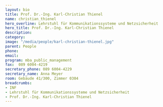 ```yaml
---
layout: bio
title: Prof. Dr.-Ing. Karl-Christian Thienel
name: christian_thienel
hero_overline: Lehrstuhl für Kommunikationssysteme und Netzsicherheit
hero_title: Prof. Dr.-Ing. Karl-Christian Thienel
description: 
category: 
image: "/media/people/karl-christian-thienel.jpg"
parent: People
phone: 
email: 
program: mba_public_management
fax:  089 6004-4219
secretary_phone: 089 6004-4229
secretary_name: Anna Meyer
room: Gebäude 41/300, Zimmer 0304
breadcrumbs:
- INF
- Lehrstuhl für Kommunikationssysteme und Netzsicherheit
- Prof. Dr.-Ing. Karl-Christian Thienel
---
```

